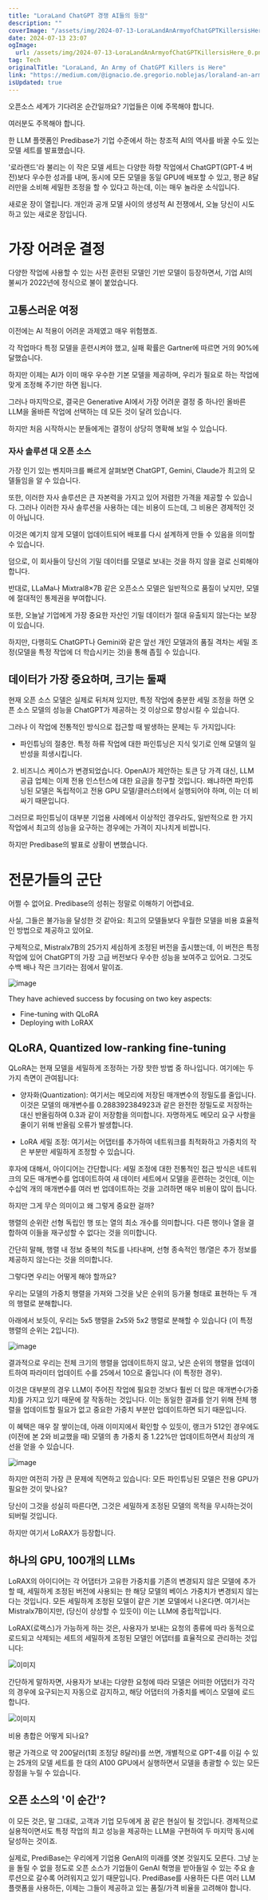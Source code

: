 ```yaml
---
title: "LoraLand ChatGPT 경쟁 AI들의 등장"
description: ""
coverImage: "/assets/img/2024-07-13-LoraLandAnArmyofChatGPTKillersisHere_0.png"
date: 2024-07-13 23:07
ogImage: 
  url: /assets/img/2024-07-13-LoraLandAnArmyofChatGPTKillersisHere_0.png
tag: Tech
originalTitle: "LoraLand, An Army of ChatGPT Killers is Here"
link: "https://medium.com/@ignacio.de.gregorio.noblejas/loraland-an-army-of-chatgpt-killers-is-here-05630010b2c6"
isUpdated: true
---
```






오픈소스 세계가 기다려온 순간일까요? 기업들은 이에 주목해야 합니다.

여러분도 주목해야 합니다.

한 LLM 플랫폼인 Predibase가 기업 수준에서 하는 창조적 AI의 역사를 바꿀 수도 있는 모델 세트를 발표했습니다.

'로라랜드'라 불리는 이 작은 모델 세트는 다양한 하향 작업에서 ChatGPT(GPT-4 버전)보다 우수한 성과를 내며, 동시에 모든 모델을 동일 GPU에 배포할 수 있고, 평균 8달러만을 소비해 세밀한 조정을 할 수 있다고 하는데, 이는 매우 놀라운 소식입니다.

<div class="content-ad"></div>

새로운 장이 열립니다. 개인과 공개 모델 사이의 생성적 AI 전쟁에서, 오늘 당신이 시도하고 있는 새로운 장입니다.

# 가장 어려운 결정

다양한 작업에 사용할 수 있는 사전 훈련된 모델인 기반 모델이 등장하면서, 기업 AI의 불씨가 2022년에 정식으로 불이 붙었습니다.

## 고통스러운 여정

<div class="content-ad"></div>

이전에는 AI 적용이 어려운 과제였고 매우 위험했죠.

각 작업마다 특정 모델을 훈련시켜야 했고, 실패 확률은 Gartner에 따르면 거의 90%에 달했습니다.

하지만 이제는 AI가 이미 매우 우수한 기본 모델을 제공하며, 우리가 필요로 하는 작업에 맞게 조정해 주기만 하면 됩니다.

그러나 마지막으로, 결국은 Generative AI에서 가장 어려운 결정 중 하나인 올바른 LLM을 올바른 작업에 선택하는 데 모든 것이 달려 있습니다.

<div class="content-ad"></div>

하지만 처음 시작하시는 분들에게는 결정이 상당히 명확해 보일 수 있습니다.

### 자사 솔루션 대 오픈 소스

가장 인기 있는 벤치마크를 빠르게 살펴보면 ChatGPT, Gemini, Claude가 최고의 모델들임을 알 수 있습니다.

또한, 이러한 자사 솔루션은 큰 자본력을 가지고 있어 저렴한 가격을 제공할 수 있습니다. 그러나 이러한 자사 솔루션을 사용하는 데는 비용이 드는데, 그 비용은 경제적인 것이 아닙니다.

<div class="content-ad"></div>

이것은 예기치 않게 모델이 업데이트되어 배포를 다시 설계하게 만들 수 있음을 의미할 수 있습니다.

덤으로, 이 회사들이 당신의 기밀 데이터를 모델로 보내는 것을 하지 않을 걸로 신뢰해야 합니다.

반대로, LLaMa나 Mixtral8×7B 같은 오픈소스 모델은 일반적으로 품질이 낮지만, 모델에 절대적인 통제권을 부여합니다.

또한, 오늘날 기업에게 가장 중요한 자산인 기밀 데이터가 절대 유출되지 않는다는 보장이 있습니다.

<div class="content-ad"></div>

하지만, 다행히도 ChatGPT나 Gemini와 같은 앞선 개인 모델과의 품질 격차는 세밀 조정(모델을 특정 작업에 더 학습시키는 것)을 통해 좁힐 수 있습니다.

## 데이터가 가장 중요하며, 크기는 둘째

현재 오픈 소스 모델은 실제로 뒤처져 있지만, 특정 작업에 충분한 세밀 조정을 하면 오픈 소스 모델의 성능을 ChatGPT가 제공하는 것 이상으로 향상시킬 수 있습니다.

그러나 이 작업에 전통적인 방식으로 접근할 때 발생하는 문제는 두 가지입니다:

<div class="content-ad"></div>

- 파인튜닝의 절충안. 특정 하류 작업에 대한 파인튜닝은 지식 잊기로 인해 모델의 일반성을 희생시킵니다.

2. 비즈니스 케이스가 변경되었습니다. OpenAI가 제안하는 토큰 당 가격 대신, LLM 공급 업체는 이제 전용 인스턴스에 대한 요금을 청구할 것입니다. 왜냐하면 파인튜닝된 모델은 독립적이고 전용 GPU 모델/클러스터에서 실행되어야 하며, 이는 더 비싸기 때문입니다.

그러므로 파인튜닝이 대부분 기업용 사례에서 이상적인 경우라도, 일반적으로 한 가지 작업에서 최고의 성능을 요구하는 경우에는 가격이 지나치게 비쌉니다.

하지만 Predibase의 발표로 상황이 변했습니다.

<div class="content-ad"></div>

# 전문가들의 군단

어쩔 수 없어요. Predibase의 성취는 정말로 이해하기 어렵네요.

사실, 그들은 불가능을 달성한 것 같아요: 최고의 모델들보다 우월한 모델을 비용 효율적인 방법으로 제공하고 있어요.

구체적으로, Mistralx7B의 25가지 세심하게 조정된 버전을 출시했는데, 이 버전은 특정 작업에 있어 ChatGPT의 가장 고급 버전보다 우수한 성능을 보여주고 있어요. 그것도 수백 배나 작은 크기라는 점에서 말이죠.

<div class="content-ad"></div>

![image](/assets/img/2024-07-13-LoraLandAnArmyofChatGPTKillersisHere_0.png)

They have achieved success by focusing on two key aspects:

- Fine-tuning with QLoRA
- Deploying with LoRAX

## QLoRA, Quantized low-ranking fine-tuning

<div class="content-ad"></div>

QLoRA는 현재 모델을 세밀하게 조정하는 가장 핫한 방법 중 하나입니다. 여기에는 두 가지 측면이 관여됩니다:

- 양자화(Quantization): 여기서는 메모리에 저장된 매개변수의 정밀도를 줄입니다. 이것은 모델의 매개변수를 0.288392384923과 같은 완전한 정밀도로 저장하는 대신 반올림하여 0.3과 같이 저장함을 의미합니다. 자명하게도 메모리 요구 사항을 줄이기 위해 반올림 오류가 발생합니다.

- LoRA 세밀 조정: 여기서는 어댑터를 추가하여 네트워크를 최적화하고 가중치의 작은 부분만 세밀하게 조정할 수 있습니다.

후자에 대해서, 아이디어는 간단합니다: 세밀 조정에 대한 전통적인 접근 방식은 네트워크의 모든 매개변수를 업데이트하여 새 데이터 세트에서 모델을 훈련하는 것인데, 이는 수십억 개의 매개변수를 여러 번 업데이트하는 것을 고려하면 매우 비용이 많이 듭니다.

<div class="content-ad"></div>

하지만 그게 무슨 의미이고 왜 그렇게 중요한 걸까?

행렬의 순위란 선형 독립인 행 또는 열의 최소 개수를 의미합니다. 다른 행이나 열을 결합하여 이들을 재구성할 수 없다는 것을 의미합니다.

간단히 말해, 행렬 내 정보 중복의 척도를 나타내며, 선형 종속적인 행/열은 추가 정보를 제공하지 않는다는 것을 의미합니다.

그렇다면 우리는 어떻게 해야 할까요?

<div class="content-ad"></div>

우리는 모델의 가중치 행렬을 가져와 그것을 낮은 순위의 등가물 형태로 표현하는 두 개의 행렬로 분해합니다.

아래에서 보듯이, 우리는 5x5 행렬을 2x5와 5x2 행렬로 분해할 수 있습니다 (이 특정 행렬의 순위는 2입니다).


![image](/assets/img/2024-07-13-LoraLandAnArmyofChatGPTKillersisHere_1.png)


결과적으로 우리는 전체 크기의 행렬을 업데이트하지 않고, 낮은 순위의 행렬을 업데이트하여 파라미터 업데이트 수를 25에서 10으로 줄입니다 (이 특정한 경우).

<div class="content-ad"></div>

이것은 대부분의 경우 LLM이 주어진 작업에 필요한 것보다 훨씬 더 많은 매개변수(가중치)를 가지고 있기 때문에 잘 작동하는 것입니다. 이는 동일한 결과를 얻기 위해 전체 행렬을 업데이트할 필요가 없고 중요한 가중치 부분만 업데이트하면 되기 때문입니다.

이 혜택은 매우 잘 쌓이는데, 아래 이미지에서 확인할 수 있듯이, 랭크가 512인 경우에도(이전에 본 2와 비교했을 때) 모델의 총 가중치 중 1.22%만 업데이트하면서 최상의 개선을 얻을 수 있습니다.

![image](/assets/img/2024-07-13-LoraLandAnArmyofChatGPTKillersisHere_2.png)

하지만 여전히 가장 큰 문제에 직면하고 있습니다: 모든 파인튜닝된 모델은 전용 GPU가 필요한 것이 맞나요?

<div class="content-ad"></div>

당신이 그것을 성실히 따른다면, 그것은 세밀하게 조정된 모델의 목적을 무시하는것이 되버릴 것입니다.

하지만 여기서 LoRAX가 등장합니다.

## 하나의 GPU, 100개의 LLMs

LoRAX의 아이디어는 각 어댑터가 고유한 가중치를 기존의 변경되지 않은 모델에 추가할 때, 세밀하게 조정된 버전에 사용되는 한 해당 모델의 베이스 가중치가 변경되지 않는다는 것입니다. 모든 세밀하게 조정된 모델이 같은 기본 모델에서 나온다면. 여기서는 Mistralx7B이지만, (당신이 상상할 수 있듯이) 이는 LLM에 중립적입니다.

<div class="content-ad"></div>

LoRAX(로랙스)가 가능하게 하는 것은, 사용자가 보내는 요청의 종류에 따라 동적으로 로드되고 삭제되는 세트의 세밀하게 조정된 모델인 어댑터를 효율적으로 관리하는 것입니다:

![이미지](/assets/img/2024-07-13-LoraLandAnArmyofChatGPTKillersisHere_3.png)

간단하게 말하자면, 사용자가 보내는 다양한 요청에 따라 모델은 어떠한 어댑터가 각각의 경우에 요구되는지 자동으로 감지하고, 해당 어댑터의 가중치를 베이스 모델에 로드합니다.

![이미지](/assets/img/2024-07-13-LoraLandAnArmyofChatGPTKillersisHere_4.png)

<div class="content-ad"></div>

비용 총합은 어떻게 되나요?

평균 가격으로 약 200달러(1회 조정당 8달러)를 쓰면, 개별적으로 GPT-4를 이길 수 있는 25개의 모델 세트를 한 대의 A100 GPU에서 실행하면서 모델을 총괄할 수 있는 모든 장점을 누릴 수 있습니다.

## 오픈 소스의 '이 순간'?

이 모든 것은, 말 그대로, 고객과 기업 모두에게 꿈 같은 현실이 될 것입니다. 경제적으로 실용적이면서도 특정 작업의 최고 성능을 제공하는 LLM을 구현하여 두 마지막 동시에 달성하는 것이죠.

<div class="content-ad"></div>

실제로, PrediBase는 우리에게 기업용 GenAI의 미래를 엿본 것일지도 모른다. 그냥 눈을 돌릴 수 없을 정도로 오픈 소스가 기업들이 GenAI 혁명을 받아들일 수 있는 주요 솔루션으로 갈수록 어려워지고 있기 때문입니다. PrediBase를 사용하든 다른 여러 LLM 플랫폼을 사용하든, 이제는 그들이 제공하고 있는 품질/가격 비율을 고려해야 합니다.